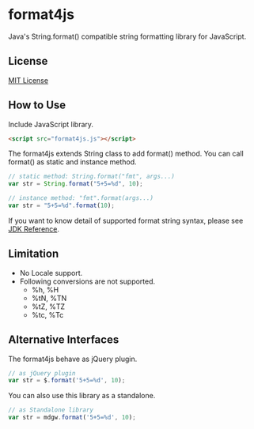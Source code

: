 format4js
=========

Java's String.format() compatible string formatting library for JavaScript.

## License
[MIT License](http://opensource.org/licenses/mit-license.php)

## How to Use
Include JavaScript library.

```html
<script src="format4js.js"></script>
```

The format4js extends String class to add format() method.
You can call format() as static and instance method.

```javascript
// static method: String.format("fmt", args...)
var str = String.format("5+5=%d", 10);

// instance method: "fmt".format(args...)
var str = "5+5=%d".format(10);
```

If you want to know detail of supported format string syntax, please see [JDK Reference](http://docs.oracle.com/javase/6/docs/api/java/util/Formatter.html#syntax).

## Limitation
* No Locale support.
* Following conversions are not supported.
    * %h, %H
    * %tN, %TN
    * %tZ, %TZ
    * %tc, %Tc

## Alternative Interfaces
The format4js behave as jQuery plugin.

```javascript
// as jQuery plugin
var str = $.format('5+5=%d', 10);
```

You can also use this library as a standalone.

```javascript
// as Standalone library
var str = mdgw.format('5+5=%d', 10);
```


